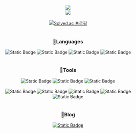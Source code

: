 <div align="center">
  <img src="https://capsule-render.vercel.app/api?type=venom&color=gradient&customColorList=10&height=300&section=header&text=Iucyh's%20GitHub&fontSize=90"/>
</div>

<div align="center">
  <img src="https://github-readme-stats.vercel.app/api?username=IUCyH&show_icons=true&theme=buefy&include_all_commits=true"/>
</div>

<br>

<div align="center">
    <a href="https://solved.ac/bere6363" target="_blank">
        <img src="http://mazassumnida.wtf/api/v2/generate_badge?boj=bere6363" alt="Solved.ac 프로필">
    </a>
</div>

<br>
  
<h3 align="center">📄Languages</h3>
<div align="center">
  <img alt="Static Badge" src="https://img.shields.io/badge/c-20232a.svg?style=for-the-badge&logo=c&logoColor=white">
  <img alt="Static Badge" src="https://img.shields.io/badge/C%2B%2B-color.svg?style=for-the-badge&logo=C%2B%2B&logoColor=white&color=00599C">
  <img alt="Static Badge" src="https://img.shields.io/badge/C%23-color.svg?style=for-the-badge&logo=C%23&logoColor=white&color=512BD4">
  <img alt="Static Badge" src="https://img.shields.io/badge/Swift-FA7343?style=for-the-badge&logo=swift&logoColor=white">
</div>

<br>

<h3 align="center">🔧Tools</h3>
<div align="center">
  <img alt="Static Badge" src="https://img.shields.io/badge/github-color.svg?style=for-the-badge&logo=Github&logoColor=white&color=000000">
  <img alt="Static Badge" src="https://img.shields.io/badge/git-color.svg?style=for-the-badge&logo=Git&logoColor=white&color=F05032">
  <img alt="Static Badge" src="https://img.shields.io/badge/notion-color.svg?style=for-the-badge&logo=Notion&logoColor=black&color=ffffff">
</div>

<br>

<div align="center">
  <img alt="Static Badge" src="https://img.shields.io/badge/%20VS-color.svg?style=for-the-badge&logo=Visual%20Studio&logoColor=white&color=5C2D91">
  <img alt="Static Badge" src="https://img.shields.io/badge/VSCode-color.svg?style=for-the-badge&logo=Visual%20Studio%20Code&logoColor=white&color=007ACC">
  <img alt="Static Badge" src="https://img.shields.io/badge/Xcode-007ACC?style=for-the-badge&logo=Xcode&logoColor=white">
  <img alt="Static Badge" src="https://img.shields.io/badge/Rider-color.svg?style=for-the-badge&logo=Rider&logoColor=white&color=000000">
  <img alt="Static Badge" src="https://img.shields.io/badge/vim-color.svg?style=for-the-badge&logo=Vim&logoColor=white&color=019733">
</div>

<br>

<h3 align="center">📗Blog</h3>
<div align="center">
  <a href="https://iucyh.notion.site/CS-bd849b71f1cd4857bf299686619687c8?pvs=4">
    <img alt="Static Badge" src="https://img.shields.io/badge/Notion-%23000000.svg?style=social&logo=notion&logoColor=black">
  </a>
</div>
